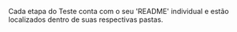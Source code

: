 Cada etapa do Teste conta com o seu 'README' individual e estão localizados dentro de suas respectivas pastas.
